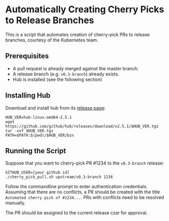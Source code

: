 # Automatically Creating Cherry Picks to Release Branches

This is a script that automates creation of cherry-pick PRs to release branches, courtesy of
the Kubernetes team.

## Prerequisites

* A pull request is already merged against the master branch.
* A release branch (e.g. `v0.3-branch`) already exists.
* Hub is installed (see the following section)

## Installing Hub

Download and install hub from its [release page](https://github.com/github/hub/releases):
```
HUB_VER=hub-linux-amd64-2.5.1
wget https://github.com/github/hub/releases/download/v2.5.1/$HUB_VER.tgz
tar -xvf $HUB_VER.tgz
PATH=$PATH:$(pwd)/$HUB_VER/bin
```

## Running the Script
Suppose that you want to cherry-pick PR #1234 to the `v0.3-branch` release:
```
GITHUB_USER=[your github id]
./cherry_pick_pull.sh upstream/v0.3-branch 1234
```
Follow the commandline prompt to enter authentication credentials. Assuming that there are no
conflicts, a PR should be created with the title `Automated cherry pick of #1234...`. PRs
with conflicts need to be resolved manually. 

The PR should be assigned to the current release czar for approval.
